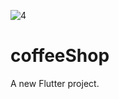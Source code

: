 ![4](https://github.com/abbasdezak/coffeeshopapp/assets/108675896/8a71eff3-1b0b-492d-84b7-000e52d39097)
# coffeeShop

A new Flutter project.


